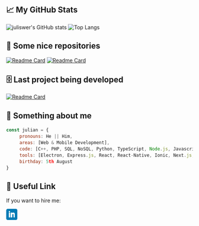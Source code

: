 ## &#x1f4c8; My GitHub Stats
![juliswer's GitHub stats](https://github-readme-stats.vercel.app/api?username=juliswer&show_icons=true&theme=react)
![Top Langs](https://github-readme-stats.vercel.app/api/top-langs/?username=juliswer&layout=compact&theme=react)
## 💬 Some nice repositories
[![Readme Card](https://github-readme-stats.vercel.app/api/pin/?username=juliswer&repo=random-pages&theme=react)](https://github.com/juliswer/random-pages.git)
[![Readme Card](https://github-readme-stats.vercel.app/api/pin/?username=juliswer&repo=Learning&theme=react)](https://github.com/juliswer/Learning.git)
## 🗄️ Last project being developed
[![Readme Card](https://github-readme-stats.vercel.app/api/pin/?username=juliswer&repo=mern-crud&theme=react)](https://github.com/juliswer/mern-crud.git)


## 💬 Something about me
```js
const julian = {
     pronouns: He || Him,
     areas: [Web & Mobile Development],
     code: [C++, PHP, SQL, NoSQL, Python, TypeScript, Node.js, Javascript, CSS & HTML],
     tools: [Electron, Express.js, React, React-Native, Ionic, Next.js, jQuery, Vue, Styled-components, Material-ui, Angular, Bootstrap, SaaS],
     birthday: 5th August
}
```
## 📇 Useful Link

<p align='center'>
     <p>If you want to hire me:</p>
<a target="_blank" href="https://www.linkedin.com/in/julian-swerdlin/"><img height="30" src="https://github.com/Raagh/Raagh/raw/master/linkedin.png?raw=true" alt="Linkedin logo"></a>&nbsp;&nbsp;
</p>
